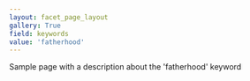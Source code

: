```yaml
---
layout: facet_page_layout
gallery: True
field: keywords
value: 'fatherhood'
---
```


Sample page with a description about the 'fatherhood' keyword